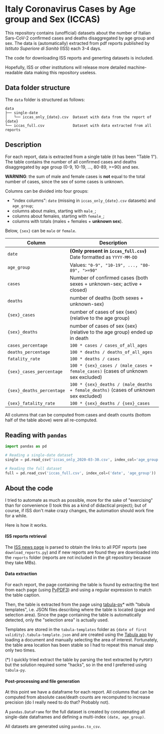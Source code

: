 # Italy Coronavirus Cases by Age group and Sex (ICCAS)

This repository contains (unofficial) datasets about the number of Italian 
Sars-CoV-2 confirmed cases and deaths disaggregated by age group and sex. 
The data is (automatically) extracted from pdf reports published by 
_Istituto Superiore di Sanità_ (ISS) each 3-4 days.

The code for downloading ISS reports and generting datasets is included.

Hopefully, ISS or other institutions will release more detailed 
machine-readable data making this repository useless. 

## Data folder structure
The `data` folder is structured as follows:
```
data
├── single-date                     
│   └── iccas_only_{date}.csv  Dataset with data from the report of {date}
└── iccas_full.csv             Dataset with data extracted from all reports
```

## Description
For each report, data is extracted from a single table (it has been "Table 1").
The table contains the number of all confirmed cases and deaths disaggregated 
by age group (0-9, 10-19, ..., 80-89, >=90) and sex.

**WARNING**: the sum of male and female cases is **not** equal to the total 
number of cases, since the sex of some cases is unknown.

Columns can be divided into four groups:
- "index columns": `date` (missing in `iccas_only_{date}.csv` datasets) and `age_group`;
- columns about males, starting with `male_`;
- columns about females, starting with `female_`;
- columns with totals (males + females + **unknown sex**).

Below, `{sex}` can be `male` or `female`.

| Column                    | Description                                                                                  |
|---------------------------|----------------------------------------------------------------------------------------------|
| `date`                    | **(Only present in `iccas_full.csv`)** Date formatted as `YYYY-MM-DD`                        |
| `age_group`               | Values: `"0-9", "10-19", ..., "80-89", ">=90"`                                               |
| `cases`                   | Number of confirmed cases (both sexes + unknown-sex; active + closed)                        |
| `deaths`                  | number of deaths (both sexes + unknown-sex)                                                  |
| `{sex}_cases`             | number of cases of sex {sex} (relative to the age group)                                     |
| `{sex}_deaths`            | number of cases of sex {sex} (relative to the age group) ended up in death                   |
| `cases_percentage`        | `100 * cases / cases_of_all_ages`                                                            |
| `deaths_percentage`       | `100 * deaths / deaths_of_all_ages`                                                          |
| `fatality_rate`           | `100 * deaths / cases`                                                                       |
| `{sex}_cases_percentage`  | `100 * {sex}_cases / (male_cases + female_cases)` (cases of unknown sex excluded)            |
| `{sex}_deaths_percentage` | `100 * {sex}_deaths / (male_deaths + female_deaths)` (cases of unknown sex excluded)         | 
| `{sex}_fatality_rate`     | `100 * {sex}_deaths / {sex}_cases`                                                           |

All columns that can be computed from cases and death counts (bottom half of the table above) were all re-computed.

## Reading with `pandas`
```python 
import pandas as pd

# Reading a single-date dataset
single = pd.read_csv('iccas_only_2020-03-30.csv', index_col='age_group')   # or index_col=0

# Reading the full dataset
full = pd.read_csv('iccas_full.csv', index_col=('date', 'age_group'))  # or index_col=(0, 1)
```

## About the code

I tried to automate as much as possible, more for the sake of "exercising" than for convenience
(I took this as a kind of didactical project); but of course, if ISS don't make crazy changes, the
automation should work fine for a while.

Here is how it works.

#### ISS reports retrieval
The [ISS news page](https://www.epicentro.iss.it/coronavirus/aggiornamenti) 
is parsed to obtain the links to all PDF reports (see `download_reports.py`) 
and if new reports are found they are downloaded into the `reports` folder 
(reports are not included in the git repository because they take MBs).

#### Data extraction
For each report, the page containing the table is found by extracting the text from 
each page (using [PyPDF3](https://github.com/mstamy2/PyPDF3)) and using a regular 
expression to match the table caption.

Then, the table is extracted from the page using [tabula-py](https://github.com/chezou/tabula-py)* 
with "tabula templates", i.e. JSON files describing where the table is located (page and selection area).
Since the page containing the table is automatically detected, only the "selection area" is actually used.

Templates are stored in the `tabula-templates` folder as `{date of first validity}.tabula-template.json`
and are created using the [Tabula app](https://tabula.technology/) by loading a document 
and manually selecting the area of interest. Fortunately, the table area location has been stable so I had
to repeat this manual step only two times.

(*) I quickly tried extract the table by parsing the text extracted by `PyPDF3` but
the solution required some "hacks", so in the end I preferred using `tabula-py`.

#### Post-processing and file generation
At this point we have a dataframe for each report. All columns that can be computed from absolute 
case/death counts are recomputed to increase precision (do I really need to do that? Probably not). 

A `pandas.DataFrame` for the full dataset is created by concatenating all single-date dataframes 
and defining a multi-index `(date, age_group)`.

All datasets are generated using `pandas.to_csv`.

